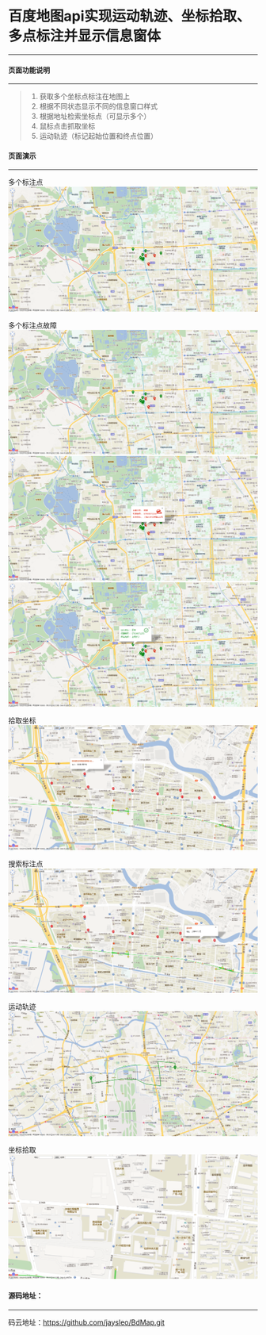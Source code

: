 # 百度地图api实现运动轨迹、坐标拾取、多点标注并显示信息窗体
------------------------


#### 页面功能说明
------------------------
> 1. 获取多个坐标点标注在地图上
> 2. 根据不同状态显示不同的信息窗口样式
> 3. 根据地址检索坐标点（可显示多个）
> 4. 鼠标点击抓取坐标
> 5. 运动轨迹（标记起始位置和终点位置）


#### 页面演示
------------------------

多个标注点
![主页](./images/zs/1.png "多个标注点")

多个标注点故障
![多个标注点](./images/zs/1.png "多个标注点")  
![多个标注点故障](./images/zs/2.png "多个标注点故障")
![多个标注点正常](./images/zs/3.png "多个标注点正常")

拾取坐标
![拾取坐标](./images/zs/4.png "拾取坐标")

搜索标注点
![搜索标注点](./images/zs/5.png "搜索标注点")

运动轨迹
![运动轨迹](./images/zs/6.png "运动轨迹")

坐标拾取
![坐标拾取](./images/zs/7.png "坐标拾取")

#### 源码地址：
------------------------

码云地址：https://github.com/jaysleo/BdMap.git

